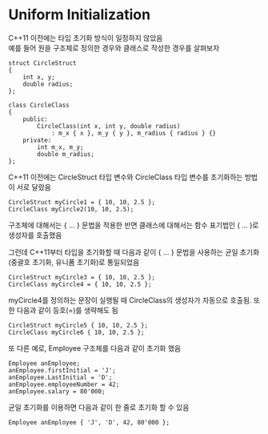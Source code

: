 # Uniform Initialization

C++11 이전에는 타입 초기화 방식이 일정하지 않았음   
예를 들어 원을 구조체로 정의한 경우와 클래스로 작성한 경우를 살펴보자   

    struct CircleStruct
    {
        int x, y;
        double radius;
    };

    class CircleClass
    {
        public:
            CircleClass(int x, int y, double radius)
                : m_x { x }, m_y { y }, m_radius { radius } {}
        private:
            int m_x, m_y;
            double m_radius;
    };

C++11 이전에는 CircleStruct 타입 변수와 CircleClass 타입 변수를 초기화하는 방법이 서로 달랐음

    CircleStruct myCircle1 = { 10, 10, 2.5 };
    CircleClass myCircle2(10, 10, 2.5);

구조체에 대해서는 { ... } 문법을 적용한 반면 클래스에 대해서는 함수 표기법인 ( ... )로 생성자를 호출했음

그런데 C++11부터 타입을 초기화할 때 다음과 같이 { ... } 문법을 사용하는 균일 초기화(중괄호 초기화, 유니폼 초기화)로 통일되었음

    CircleStruct myCircle3 = { 10, 10, 2.5 };
    CircleClass myCircle4 = { 10, 10, 2.5 };

myCircle4를 정의하는 문장이 실행될 때 CircleClass의 생성자가 자동으로 호출됨.
또한 다음과 같이 등호(=)를 생략해도 됨

    CircleStruct myCircle5 { 10, 10, 2.5 };
    CircleClass myCircle6 { 10, 10, 2.5 };

또 다른 예로, Employee 구조체를 다음과 같이 초기화 했음

    Employee anEmployee;
    anEmployee.firstInitial = 'J';
    anEmployee.LastInitial = 'D';
    anEmployee.employeeNumber = 42;
    anEmployee.salary = 80'000;

균일 초기화를 이용하면 다음과 같이 한 줄로 초기화 할 수 있음

    Employee anEmployee { 'J', 'D', 42, 80'000 };